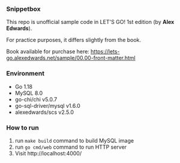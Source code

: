 ### Snippetbox

This repo is unofficial sample code in LET'S GO! 1st edition (by **Alex Edwards**).

For practice purposes, it differs slightly from the book.

Book available for purchase here: https://lets-go.alexedwards.net/sample/00.00-front-matter.html

### Environment
- Go 1.18
- MySQL 8.0
- go-chi/chi v5.0.7
- go-sql-driver/mysql v1.6.0
- alexedwards/scs v2.5.0

### How to run
1. run `make build` command to build MySQL image 
2. run `go cmd/web` command to run HTTP server
3. Visit http://localhost:4000/
